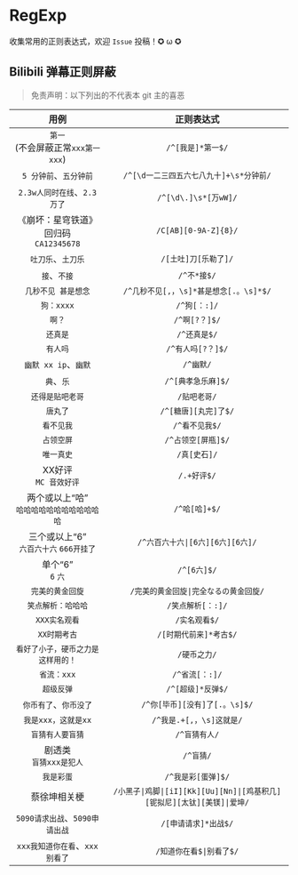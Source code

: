 # RegExp

收集常用的正则表达式，欢迎 `Issue` 投稿！✪ ω ✪

## Bilibili 弹幕正则屏蔽

> 免责声明：以下列出的不代表本 git 主的喜恶

|  用例  | 正则表达式 |
| :-----: | :-----: |
| `第一`<br>(不会屏蔽正常`xxx第一xxx`) | `/^[我是]*第一$/` |
| `5 分钟前`、`五分钟前` | `/^[\d一二三四五六七八九十]+\s*分钟前/` |
| `2.3w人同时在线`、`2.3 万了` | `/^[\d\.]\s*[万wW]/` |
| 《崩坏：星穹铁道》回归码<br>`CA12345678` | `/C[AB][0-9A-Z]{8}/` |
| `吐刀乐`、`土刀乐` | `/[土吐]刀[乐勒了]/` |
| `接`、`不接` | `/^不*接$/` |
| `几秒不见 甚是想念` | `/^几秒不见[,，\s]*甚是想念[.。\s]*$/` |
| `狗：xxxx` | `/^狗[：:]/` |
| `啊？` | `/^啊[?？]$/` |
| `还真是` | `/^还真是$/` |
| `有人吗` | `/^有人吗[?？]$/` |
| `幽默 xx ip`、`幽默` | `/^幽默/` |
| `典`、`乐` | `/^[典孝急乐麻]$/` |
| `还得是贴吧老哥` | `/贴吧老哥/` |
| `唐丸了` | `/^[糖唐][丸完]了$/` |
| `看不见我` | `/^看不见我$/` |
| `占领空屏` | `/^占领空[屏瓶]$/` |
| `唯一真史` | `/真[史石]/` |
| XX好评<br>`MC 音效好评` | `/.+好评$/` |
| 两个或以上“哈”<br>`哈哈哈哈哈哈哈哈哈哈哈哈` | `/^哈[哈]+$/` |
| 三个或以上“6”<br>`六百六十六` `666开挂了` | `/^六百六十六\|[6六][6六][6六]/` |
| 单个“6”<br>`6` `六` | `/^[6六]$/` |
| `完美的黄金回旋` | `/完美的黄金回旋\|完全なるの黄金回旋/` |
| `笑点解析：哈哈哈` | `/笑点解析[：:]/` |
| `XXX实名观看` | `/实名观看$/` |
| `XX时期考古` | `/[时期代前来]*考古$/` |
| `看好了小子，硬币之力是这样用的！` | `/硬币之力/` |
| `省流：xxx` | `/^省流[：:]/` |
| `超级反弹` | `/^[超级]*反弹$/` |
| `你币有了`、`你币没了` | `/^你[毕币][没有]了[.。\s]$/` |
| `我是xxx，这就是xx` | `/^我是.+[,，\s]这就是/` |
| `盲猜有人要盲猜` | `/^盲猜有人/` |
| 剧透类<br>`盲猜xxx是犯人` | `/^盲猜/` |
| `我是彩蛋` | `/^我是彩[蛋弹]$/` |
| 蔡徐坤相关梗 | `/小黑子\|鸡脚\|[iI][Kk][Uu][Nn]\|[鸡基积几][铌拟尼][太钛][美镁]\|爱坤/` |
| `5090请求出战`、`5090申请出战` | `/[申请请求]*出战$/` |
| `xxx我知道你在看`、`xxx别看了` | `/知道你在看$\|别看了$/` |
